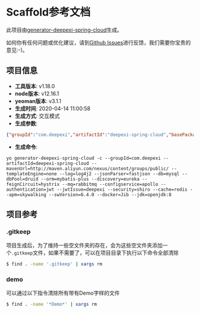 # Scaffold参考文档

此项目由[generator-deepexi-spring-cloud](https://github.com/deepexi/generator-deepexi-spring-cloud)生成。

如何你有任何问题或优化建议，请到[Github Issues](https://github.com/deepexi/generator-deepexi-spring-cloud/issues)进行反馈，我们需要你宝贵的意见:-)。

## 项目信息

- **工具版本**: v1.18.0
- **node版本**: v12.16.1
- **yeoman版本**: v3.1.1
- **生成时间**: 2020-04-14 11:00:58
- **生成方式**: 交互模式
- **生成参数**: 
```json
{"groupId":"com.deepexi","artifactId":"deepexi-spring-cloud","basePackage":"com.deepexi","mavenUrl":"http://maven.aliyun.com/nexus/content/groups/public/","templateEngine":"none","log":"log4j2","jsonParser":"fastjson","db":"mysql","dbPool":"druid","orm":"mybatis-plus","discovery":"eureka","feignCircuit":"hystrix","mq":"rabbitmq","configservice":"apollo","authentication":"jwt","jwtIssue":"deepexi","security":"shiro","cache":"redis","apm":"skywalking","swVersion":"6.4.0","docker":"Jib","jdk":"openjdk:8","prometheus":false,"demo":false,"mode":"interaction","cli":"yo generator-deepexi-spring-cloud -c --groupId=com.deepexi --artifactId=deepexi-spring-cloud --mavenUrl=http://maven.aliyun.com/nexus/content/groups/public/ --templateEngine=none --log=log4j2 --jsonParser=fastjson --db=mysql --dbPool=druid --orm=mybatis-plus --discovery=eureka --feignCircuit=hystrix --mq=rabbitmq --configservice=apollo --authentication=jwt --jwtIssue=deepexi --security=shiro --cache=redis --apm=skywalking --swVersion=6.4.0 --docker=Jib --jdk=openjdk:8","version":"1.18.0","basePath":"com/deepexi","conditions":{"mybatis-plus":true,"eureka":true,"fastjson":true,"rabbitmq":true,"apollo":true,"jwt":true,"shiro":true,"redis":true,"skywalking":true,"dockerScripts":true,"log4j2":true},"openfeign":true}
```
- **生成命令**: 
```text
yo generator-deepexi-spring-cloud -c --groupId=com.deepexi --artifactId=deepexi-spring-cloud --mavenUrl=http://maven.aliyun.com/nexus/content/groups/public/ --templateEngine=none --log=log4j2 --jsonParser=fastjson --db=mysql --dbPool=druid --orm=mybatis-plus --discovery=eureka --feignCircuit=hystrix --mq=rabbitmq --configservice=apollo --authentication=jwt --jwtIssue=deepexi --security=shiro --cache=redis --apm=skywalking --swVersion=6.4.0 --docker=Jib --jdk=openjdk:8
```

## 项目参考

### .gitkeep

项目生成后，为了维持一些空文件夹的存在，会为这些空文件夹添加一个`.gitkeep`文件，如果不需要了，可以在项目目录下执行以下命令全部清除

```bash
$ find . -name '.gitkeep' | xargs rm
```

### demo

可以通过以下指令清除所有带有Demo字样的文件

```bash
$ find . -name '*Demo*' | xargs rm
```
